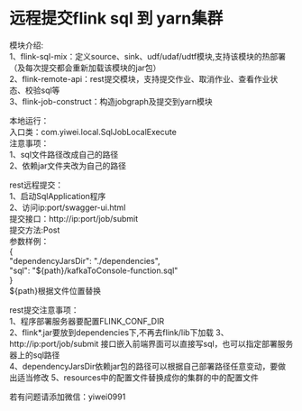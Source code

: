 # 远程提交flink sql 到  yarn集群

模块介绍:  
1、flink-sql-mix：定义source、sink、udf/udaf/udtf模块,支持该模块的热部署（及每次提交都会重新加载该模块的jar包）  
2、flink-remote-api：rest提交模块，支持提交作业、取消作业、查看作业状态、校验sql等  
3、flink-job-construct：构造jobgraph及提交到yarn模块  

本地运行：  
入口类：com.yiwei.local.SqlJobLocalExecute  
注意事项：  
1、sql文件路径改成自己的路径  
2、依赖jar文件夹改为自己的路径
     
  
rest远程提交：  
1、启动SqlApplication程序  
2、访问ip:port/swagger-ui.html   
提交接口：http://ip:port/job/submit  
提交方法:Post  
参数样例：  
{  
 "dependencyJarsDir": "./dependencies",  
 "sql": "${path}/kafkaToConsole-function.sql"  
}  
${path}根据文件位置替换

rest提交注意事项：  
1、程序部署服务器要配置FLINK_CONF_DIR   
2、flink*.jar要放到dependencies下,不再去flink/lib下加载
3、http://ip:port/job/submit 接口嵌入前端界面可以直接写sql，也可以指定部署服务器上的sql路径  
4、dependencyJarsDir依赖jar包的路径可以根据自己部署路径任意变动，要做出适当修改 
5、resources中的配置文件替换成你的集群的中的配置文件


若有问题请添加微信：yiwei0991

